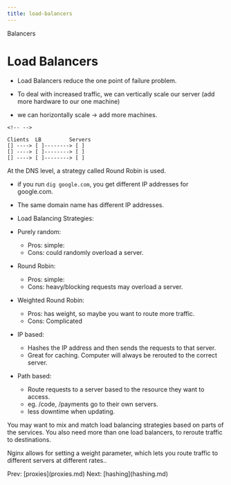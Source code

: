 ```yaml
---
title: load-balancers
---
```


Balancers

# Load Balancers

- Load Balancers reduce the one point of failure problem.

- To deal with increased traffic, we can vertically scale our server
  (add more hardware to our one machine)

- we can horizontally scale -\> add more machines.

```{=html}
<!-- -->
```

    Clients  LB         Servers
    [] ----> [ ]--------> [ ]
    [] ----> [ ]--------> [ ]
    [] ----> [ ]--------> [ ]

At the DNS level, a strategy called Round Robin is used.

- if you run `dig google.com`, you get different IP addresses for
  google.com.

- The same domain name has different IP addresses.

- Load Balancing Strategies:

- Purely random:

  - Pros: simple:
  - Cons: could randomly overload a server.

- Round Robin:

  - Pros: simple:
  - Cons: heavy/blocking requests may overload a server.

- Weighted Round Robin:

  - Pros: has weight, so maybe you want to route more traffic.
  - Cons: Complicated

- IP based:

  - Hashes the IP address and then sends the requests to that
    server.
  - Great for caching. Computer will always be rerouted to the
    correct server.

- Path based:

  - Route requests to a server based to the resource they want to
    access.
  - eg. /code, /payments go to their own servers.
  - less downtime when updating.

You may want to mix and match load balancing strategies based on parts
of the services. You also need more than one load balancers, to reroute
traffic to destinations.

Nginx allows for setting a weight parameter, which lets you route
traffic to different servers at different rates..

Prev: \[proxies](proxies.md) Next:
\[hashing](hashing.md)
